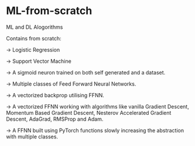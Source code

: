 # ML-from-scratch

ML and DL Alogorithms

Contains from scratch:

-> Logistic Regression

-> Support Vector Machine

-> A sigmoid neuron trained on both self generated and a dataset.

-> Multiple classes of Feed Forward Neural Networks.

-> A vectorized backprop utilising FFNN.

-> A vectorized FFNN working with algorithms like vanilla Gradient Descent, Momentum Based Gradient Descent, Nesterov Accelerated Gradient Descent, AdaGrad, RMSProp and Adam.

-> A FFNN built using PyTorch functions slowly increasing the abstraction with multiple classes.

